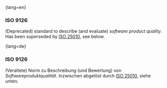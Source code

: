 {lang=en}
### ISO 9126

(Deprecated) standard to describe (and evaluate) _software product quality_.
Has been superseded by [ISO 25010](#term-iso-25010), see below.


{lang=de}
### ISO 9126

(Veraltete) Norm zu Beschreibung (und Bewertung) von
*Softwareproduktqualität*. Inzwischen abgelöst
durch [ISO 25010](#term-iso-25010), siehe unten.

